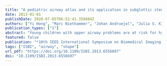 ```yaml
---
title: "A pediatric airway atlas and its application in subglottic stenosis"
date: 2013-01-01
publishDate: 2020-07-05T06:52:41.359884Z
authors: ["Yi Hong", "Marc Niethammer", "Johan Andruejol", "Julia S. Kimbell", "Elizabeth Pitkin", "Richard Superfine", "Stephanie Davis", "Carlton J. Zdanski", "Brad Davis"]
publication_types: ["1"]
abstract: "Young children with upper airway problems are at risk for hypoxia, respiratory insufficiency and long term morbidity. Computational models and quantitative analysis would reveal airway growth patterns and benefit clinical care. To capture expected growth patterns we propose a method to build a pediatric airway atlas as a function of age. The atlas is based on a simplified airway model in combination with kernel regression. We show experimental results on children with subglottic stenosis to demonstrate that our method is able to track and measure the stenosis in pediatric airways."
featured: false
publication: "*10th IEEE International Symposium on Biomedical Imaging: From Nano to Macro, ISBI 2013, 7-11 April, 2013, San Francisco, CA, USA, Proceedings*"
tags: ["ISBI", "airway", "shape"]
url_pdf: "https://doi.org/10.1109/ISBI.2013.6556697"
doi: "10.1109/ISBI.2013.6556697"
---
```


